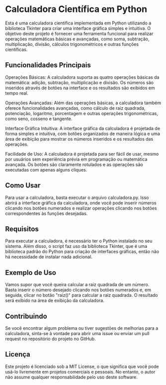 # Calculadora Científica em Python
Esta é uma calculadora científica implementada em Python utilizando a biblioteca Tkinter para criar uma interface gráfica simples e intuitiva. O objetivo deste projeto é fornecer uma ferramenta funcional para realizar operações matemáticas básicas e avançadas, como soma, subtração, multiplicação, divisão, cálculos trigonométricos e outras funções científicas.

## Funcionalidades Principais
Operações Básicas: A calculadora suporta as quatro operações básicas da matemática: adição, subtração, multiplicação e divisão. Os números são inseridos através de botões na interface e os resultados são exibidos em tempo real.

Operações Avançadas: Além das operações básicas, a calculadora também oferece funcionalidades avançadas, como cálculo de raiz quadrada, potenciação, logaritmo, porcentagem e outras operações trigonométricas, como seno, cosseno e tangente.

Interface Gráfica Intuitiva: A interface gráfica da calculadora é projetada de forma simples e intuitiva, com botões organizados de maneira lógica e uma área de exibição para mostrar os números inseridos e os resultados das operações.

Facilidade de Uso: A calculadora é projetada para ser fácil de usar, mesmo por usuários sem experiência prévia em programação ou matemática avançada. Os botões são claramente rotulados e as operações são executadas com apenas alguns cliques.

## Como Usar
Para usar a calculadora, basta executar o arquivo calculadora.py. Isso abrirá a interface gráfica da calculadora, onde você pode inserir números clicando nos botões numerados e realizar operações clicando nos botões correspondentes às funções desejadas.

## Requisitos
Para executar a calculadora, é necessário ter o Python instalado no seu sistema. Além disso, o script faz uso da biblioteca Tkinter, que é uma biblioteca padrão do Python para criação de interfaces gráficas, então não há necessidade de instalar nada adicional.

## Exemplo de Uso
Vamos supor que você queira calcular a raiz quadrada de um número. Basta inserir o número desejado clicando nos botões numerados e, em seguida, clicar no botão "raiz()" para calcular a raiz quadrada. O resultado será exibido na área de exibição da calculadora.

## Contribuindo
Se você encontrar algum problema ou tiver sugestões de melhorias para a calculadora, sinta-se à vontade para abrir uma issue ou enviar um pull request no repositório do projeto no GitHub.

## Licença
Este projeto é licenciado sob a MIT License, o que significa que você pode usá-lo livremente em projetos comerciais e pessoais. No entanto, o autor não assume qualquer responsabilidade pelo uso deste software.